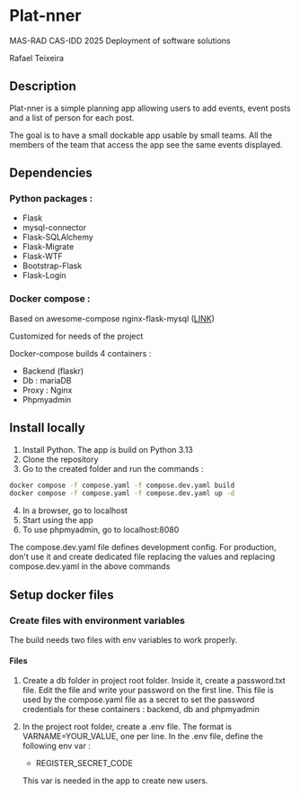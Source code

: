 # Plat-nner
MAS-RAD CAS-IDD 2025 Deployment of software solutions

Rafael Teixeira

## Description
Plat-nner is a simple planning app allowing users to add events, event posts and a list of person for each post.

The goal is to have a small dockable app usable by small teams. All the members of the team that access the app see the same events displayed.

## Dependencies
### Python packages :
- Flask
- mysql-connector
- Flask-SQLAlchemy
- Flask-Migrate
- Flask-WTF
- Bootstrap-Flask
- Flask-Login

### Docker compose :
Based on awesome-compose nginx-flask-mysql ([LINK](https://github.com/docker/awesome-compose/tree/master/nginx-flask-mysql))

Customized for needs of the project

Docker-compose builds 4 containers :
- Backend (flaskr)
- Db : mariaDB
- Proxy : Nginx
- Phpmyadmin

## Install locally
1. Install Python. The app is build on Python 3.13
2. Clone the repository
3. Go to the created folder and run the commands :
```bash
docker compose -f compose.yaml -f compose.dev.yaml build
docker compose -f compose.yaml -f compose.dev.yaml up -d
```
4. In a browser, go to localhost
5. Start using the app
6. To use phpmyadmin, go to localhost:8080

The compose.dev.yaml file defines development config. For production, don't use it and create dedicated file replacing the values and replacing compose.dev.yaml in the above commands

## Setup docker files
### Create files with environment variables
The build needs two files with env variables to work properly.

#### Files
1. Create a db folder in project root folder. Inside it, create a password.txt file. Edit the file and write your password on the first line. This file is used by the compose.yaml file as a secret to set the password credentials for these containers : backend, db and phpmyadmin

2. In the project root folder, create a .env file. The format is VARNAME=YOUR_VALUE, one per line. In the .env file, define the following env var :

    - REGISTER_SECRET_CODE

    This var is needed in the app to create new users.
